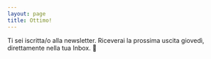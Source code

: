 ```yaml
---
layout: page
title: Ottimo!
---
```


Ti sei iscritta/o alla newsletter. Riceverai la prossima uscita giovedì, direttamente nella tua Inbox. 🥳

